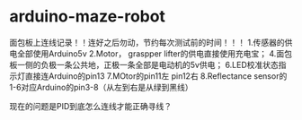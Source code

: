 # arduino-maze-robot
面包板上连线记录！！连好之后勿动，节约每次测试前的时间！！！
1.传感器的供电全部使用Arduino5v
2.Motor， graspper lifter的供电直接使用充电宝；
4.面包板一侧的负极一条公共地，正极一条全部是电动机的5v供电；
6.LED校准状态指示灯直接连Arduino的pin13
7.MOtor的pin11左 pin12右
8.Reflectance sensor的1-6对应Arduino的pin3-8（从左到右是从绿到黑线）


现在的问题是PID到底怎么连线才能正确寻线？
